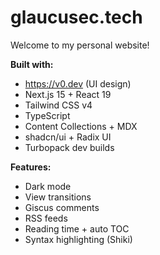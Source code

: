 # glaucusec.tech

Welcome to my personal website!

**Built with:**

- https://v0.dev (UI design)
- Next.js 15 + React 19
- Tailwind CSS v4
- TypeScript
- Content Collections + MDX
- shadcn/ui + Radix UI
- Turbopack dev builds

**Features:**

- Dark mode
- View transitions
- Giscus comments
- RSS feeds
- Reading time + auto TOC
- Syntax highlighting (Shiki)
